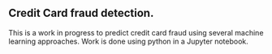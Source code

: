 
## Credit Card fraud detection.
This is a work in progress to predict credit card fraud using several machine learning approaches.
Work is done using python in a Jupyter notebook.

